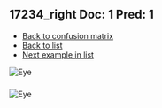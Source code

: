 ## 17234_right Doc: 1 Pred: 1
- [Back to confusion matrix](https://github.com/juliandewit/kaggle_retinopathy/blob/master/matrix.md)
- [Back to list](https://github.com/juliandewit/kaggle_retinopathy/blob/master/lists/11/list.md)
- [Next example in list](https://github.com/juliandewit/kaggle_retinopathy/blob/master/lists/11/17/17276_right.md)

![Eye](https://retinopaty.blob.core.windows.net/size1024/17234_right_1.jpeg)

### 

![Eye]()
